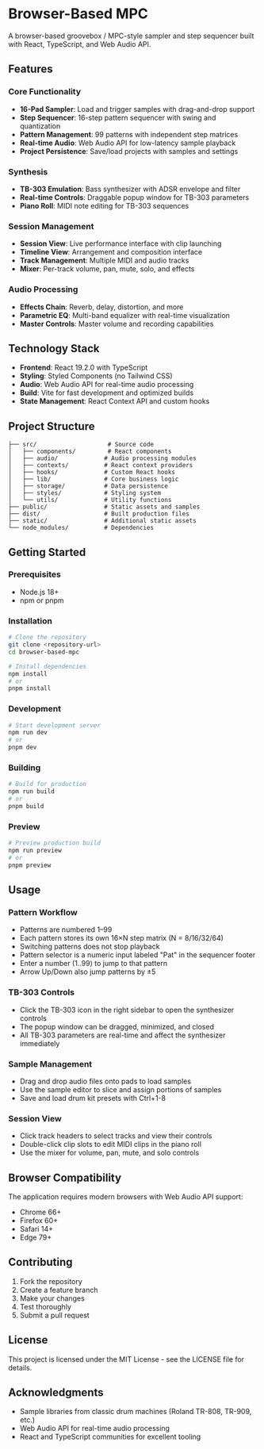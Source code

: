 # Browser-Based MPC

A browser-based groovebox / MPC-style sampler and step sequencer built with React, TypeScript, and Web Audio API.

## Features

### Core Functionality

- **16-Pad Sampler**: Load and trigger samples with drag-and-drop support
- **Step Sequencer**: 16-step pattern sequencer with swing and quantization
- **Pattern Management**: 99 patterns with independent step matrices
- **Real-time Audio**: Web Audio API for low-latency sample playback
- **Project Persistence**: Save/load projects with samples and settings

### Synthesis

- **TB-303 Emulation**: Bass synthesizer with ADSR envelope and filter
- **Real-time Controls**: Draggable popup window for TB-303 parameters
- **Piano Roll**: MIDI note editing for TB-303 sequences

### Session Management

- **Session View**: Live performance interface with clip launching
- **Timeline View**: Arrangement and composition interface
- **Track Management**: Multiple MIDI and audio tracks
- **Mixer**: Per-track volume, pan, mute, solo, and effects

### Audio Processing

- **Effects Chain**: Reverb, delay, distortion, and more
- **Parametric EQ**: Multi-band equalizer with real-time visualization
- **Master Controls**: Master volume and recording capabilities

## Technology Stack

- **Frontend**: React 19.2.0 with TypeScript
- **Styling**: Styled Components (no Tailwind CSS)
- **Audio**: Web Audio API for real-time audio processing
- **Build**: Vite for fast development and optimized builds
- **State Management**: React Context API and custom hooks

## Project Structure

```
├── src/                    # Source code
│   ├── components/         # React components
│   ├── audio/             # Audio processing modules
│   ├── contexts/          # React context providers
│   ├── hooks/             # Custom React hooks
│   ├── lib/               # Core business logic
│   ├── storage/           # Data persistence
│   ├── styles/            # Styling system
│   └── utils/             # Utility functions
├── public/                # Static assets and samples
├── dist/                  # Built production files
├── static/                # Additional static assets
└── node_modules/          # Dependencies
```

## Getting Started

### Prerequisites

- Node.js 18+
- npm or pnpm

### Installation

```bash
# Clone the repository
git clone <repository-url>
cd browser-based-mpc

# Install dependencies
npm install
# or
pnpm install
```

### Development

```bash
# Start development server
npm run dev
# or
pnpm dev
```

### Building

```bash
# Build for production
npm run build
# or
pnpm build
```

### Preview

```bash
# Preview production build
npm run preview
# or
pnpm preview
```

## Usage

### Pattern Workflow

- Patterns are numbered 1–99
- Each pattern stores its own 16×N step matrix (N = 8/16/32/64)
- Switching patterns does not stop playback
- Pattern selector is a numeric input labeled "Pat" in the sequencer footer
- Enter a number (1..99) to jump to that pattern
- Arrow Up/Down also jump patterns by ±5

### TB-303 Controls

- Click the TB-303 icon in the right sidebar to open the synthesizer controls
- The popup window can be dragged, minimized, and closed
- All TB-303 parameters are real-time and affect the synthesizer immediately

### Sample Management

- Drag and drop audio files onto pads to load samples
- Use the sample editor to slice and assign portions of samples
- Save and load drum kit presets with Ctrl+1-8

### Session View

- Click track headers to select tracks and view their controls
- Double-click clip slots to edit MIDI clips in the piano roll
- Use the mixer for volume, pan, mute, and solo controls

## Browser Compatibility

The application requires modern browsers with Web Audio API support:

- Chrome 66+
- Firefox 60+
- Safari 14+
- Edge 79+

## Contributing

1. Fork the repository
2. Create a feature branch
3. Make your changes
4. Test thoroughly
5. Submit a pull request

## License

This project is licensed under the MIT License - see the LICENSE file for details.

## Acknowledgments

- Sample libraries from classic drum machines (Roland TR-808, TR-909, etc.)
- Web Audio API for real-time audio processing
- React and TypeScript communities for excellent tooling
